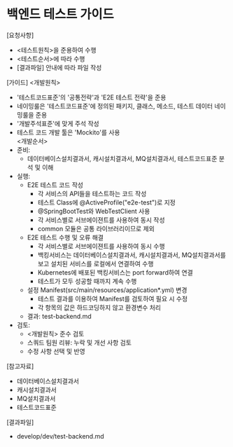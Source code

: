 # 백엔드 테스트 가이드 
  
[요청사항]  
- <테스트원칙>을 준용하여 수행
- <테스트순서>에 따라 수행
- [결과파일] 안내에 따라 파일 작성 

[가이드]
<개발원칙>
- '테스트코드표준'의 '공통전략'과 'E2E 테스트 전략'을 준용 
- 네이밍룰은 '테스트코드표준'에 정의된 패키지, 클래스, 메소드, 테스트 데이터 네이밍룰을 준용  
- '개발주석표준'에 맞게 주석 작성
- 테스트 코드 개발 툴은 'Mockito'를 사용  
<개발순서>
- 준비:
  - 데이터베이스설치결과서, 캐시설치결과서, MQ설치결과서, 테스트코드표준 분석 및 이해  
- 실행:  
  - E2E 테스트 코드 작성
    - 각 서비스의 API들을 테스트하는 코드 작성
    - 테스트 Class에 @ActiveProfile("e2e-test")로 지정
    - @SpringBootTest와 WebTestClient 사용
    - 각 서비스별로 서브에이젼트를 사용하여 동시 작성
    - common 모듈은 공통 라이브러리이므로 제외  
  - E2E 테스트 수행 및 오류 해결 
    - 각 서비스별로 서브에이젼트를 사용하여 동시 수행
    - 백킹서비스는 데이터베이스설치결과서, 캐시설치결과서, MQ설치결과서를 보고 설치된 서비스를 로컬에서 연결하여 수행  
    - Kubernetes에 배포된 백킹서비스는 port forward하여 연결 
    - 테스트가 모두 성공할 때까지 계속 수행 
  - 설정 Manifest(src/main/resources/application*.yml) 변경  
    - 테스트 결과를 이용하여 Manifest를 검토하여 필요 시 수정  
    - 각 항목의 값은 하드코딩하지 않고 환경변수 처리
  - 결과: test-backend.md
- 검토:
  - <개발원칙> 준수 검토
  - 스쿼드 팀원 리뷰: 누락 및 개선 사항 검토
  - 수정 사항 선택 및 반영 

[참고자료]
- 데이터베이스설치결과서
- 캐시설치결과서
- MQ설치결과서
- 테스트코드표준
  
[결과파일]
- develop/dev/test-backend.md